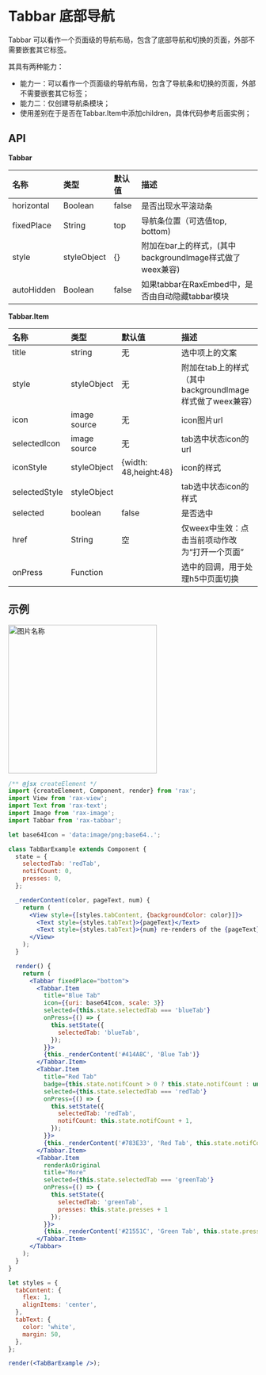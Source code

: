 # Tabbar 底部导航

Tabbar 可以看作一个页面级的导航布局，包含了底部导航和切换的页面，外部不需要嵌套其它标签。

其具有两种能力：

- 能力一：可以看作一个页面级的导航布局，包含了导航条和切换的页面，外部不需要嵌套其它标签；
- 能力二：仅创建导航条模块；
- 使用差别在于是否在Tabbar.Item中添加children，具体代码参考后面实例；

## API

**Tabbar**

| 名称         | 类型          | 默认值   | 描述                                       |
| :--------- | :---------- | :---- | :--------------------------------------- |
| horizontal | Boolean     | false | 是否出现水平滚动条                                |
| fixedPlace | String      | top   | 导航条位置（可选值top, bottom)                    |
| style      | styleObject | {}    | 附加在bar上的样式，(其中backgroundImage样式做了weex兼容) |
| autoHidden | Boolean     | false | 如果tabbar在RaxEmbed中，是否由自动隐藏tabbar模块       |

**Tabbar.Item**

| 名称            | 类型           | 默认值                   | 描述                                      |
| :------------ | :----------- | :-------------------- | :-------------------------------------- |
| title         | string       | 无                     | 选中项上的文案                                 |
| style         | styleObject  | 无                     | 附加在tab上的样式（其中backgroundImage样式做了weex兼容） |
| icon          | image source | 无                     | icon图片url                               |
| selectedIcon  | image source | 无                     | tab选中状态icon的url                         |
| iconStyle     | styleObject  | {width: 48,height:48} | icon的样式                                 |
| selectedStyle | styleObject  |                       | tab选中状态icon的样式                          |
| selected      | boolean      | false                 | 是否选中                                    |
| href          | String       | 空                     | 仅weex中生效：点击当前项动作改为“打开一个页面”              |
| onPress       | Function     |                       | 选中的回调，用于处理h5中页面切换                       |

## 示例

<img src="http://img.alicdn.com/tfs/TB15eKQOXXXXXcgaXXXXXXXXXXX-372-349.gif" height = "300" alt="图片名称" align=center />

```jsx
/** @jsx createElement */
import {createElement, Component, render} from 'rax';
import View from 'rax-view';
import Text from 'rax-text';
import Image from 'rax-image';
import Tabbar from 'rax-tabbar';

let base64Icon = 'data:image/png;base64..';

class TabBarExample extends Component {
  state = {
    selectedTab: 'redTab',
    notifCount: 0,
    presses: 0,
  };

  _renderContent(color, pageText, num) {
    return (
      <View style={[styles.tabContent, {backgroundColor: color}]}>
        <Text style={styles.tabText}>{pageText}</Text>
        <Text style={styles.tabText}>{num} re-renders of the {pageText}</Text>
      </View>
    );
  }

  render() {
    return (
      <Tabbar fixedPlace="bottom">
        <Tabbar.Item
          title="Blue Tab"
          icon={{uri: base64Icon, scale: 3}}
          selected={this.state.selectedTab === 'blueTab'}
          onPress={() => {
            this.setState({
              selectedTab: 'blueTab',
            });
          }}>
          {this._renderContent('#414A8C', 'Blue Tab')}
        </Tabbar.Item>
        <Tabbar.Item
          title="Red Tab"
          badge={this.state.notifCount > 0 ? this.state.notifCount : undefined}
          selected={this.state.selectedTab === 'redTab'}
          onPress={() => {
            this.setState({
              selectedTab: 'redTab',
              notifCount: this.state.notifCount + 1,
            });
          }}>
          {this._renderContent('#783E33', 'Red Tab', this.state.notifCount)}
        </Tabbar.Item>
        <Tabbar.Item
          renderAsOriginal
          title="More"
          selected={this.state.selectedTab === 'greenTab'}
          onPress={() => {
            this.setState({
              selectedTab: 'greenTab',
              presses: this.state.presses + 1
            });
          }}>
          {this._renderContent('#21551C', 'Green Tab', this.state.presses)}
        </Tabbar.Item>
      </Tabbar>
    );
  }
}

let styles = {
  tabContent: {
    flex: 1,
    alignItems: 'center',
  },
  tabText: {
    color: 'white',
    margin: 50,
  },
};

render(<TabBarExample />);
```
